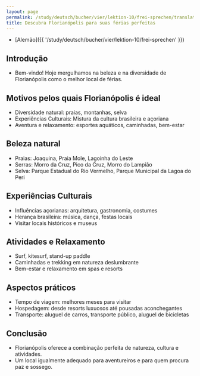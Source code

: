 ```yaml
---
layout: page
permalink: /study/deutsch/bucher/vier/lektion-10/frei-sprechen/translate-pt/
title: Descubra Florianópolis para suas férias perfeitas
---
```


* [Alemão]({{ '/study/deutsch/bucher/vier/lektion-10/frei-sprechen' }})

## Introdução
- Bem-vindo! Hoje mergulhamos na beleza e na diversidade de Florianópolis como o melhor local de férias.

## Motivos pelos quais Florianópolis é ideal

* Diversidade natural: praias, montanhas, selva
* Experiências Culturais: Mistura da cultura brasileira e açoriana
* Aventura e relaxamento: esportes aquáticos, caminhadas, bem-estar


## Beleza natural

* Praias: Joaquina, Praia Mole, Lagoinha do Leste
* Serras: Morro da Cruz, Pico da Cruz, Morro do Lampião
* Selva: Parque Estadual do Rio Vermelho, Parque Municipal da Lagoa do Peri


## Experiências Culturais
- Influências açorianas: arquitetura, gastronomia, costumes
- Herança brasileira: música, dança, festas locais
- Visitar locais históricos e museus


## Atividades e Relaxamento
* Surf, kitesurf, stand-up paddle
* Caminhadas e trekking em natureza deslumbrante
* Bem-estar e relaxamento em spas e resorts


## Aspectos práticos
* Tempo de viagem: melhores meses para visitar
* Hospedagem: desde resorts luxuosos até pousadas aconchegantes
* Transporte: aluguel de carros, transporte público, aluguel de bicicletas


## Conclusão
* Florianópolis oferece a combinação perfeita de natureza, cultura e atividades.
* Um local igualmente adequado para aventureiros e para quem procura paz e sossego.